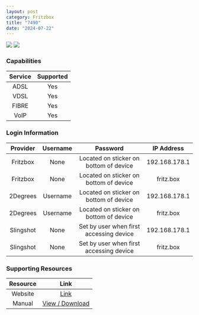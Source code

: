 ```yaml
---
layout: post
category: Fritzbox
title: "7490"
date: "2024-07-22"
---
```

<img src="https://avm.de/fileadmin/user_upload/Global/Produkte/FRITZBox/7490/Special_en/data_7490_special_en_newsletter/frames/960px/0000.png" class="modem_image">
<img src="https://avm.de/fileadmin/user_upload/Global/Produkte/FRITZBox/7490/Special_en/data_7490_special_en_newsletter/frames/960px/0149.png" class="modem_image">

### Capabilities

| Service | Supported |
| :-: | :-: |
| ADSL | Yes |
| VDSL | Yes |
| FIBRE | Yes |
| VoIP | Yes |

### Login Information

| Provider | Username | Password | IP Address |
| :-: | :-: | :-: | :-: |
| Fritzbox | None | Located on sticker on bottom of device | 192.168.178.1 |
| Fritzbox | None | Located on sticker on bottom of device | fritz.box |
| 2Degrees | Username | Located on sticker on bottom of device | 192.168.178.1 |
| 2Degrees | Username | Located on sticker on bottom of device | fritz.box |
| Slingshot | None | Set by user when first accessing device | 192.168.178.1 |
| Slingshot | None | Set by user when first accessing device | fritz.box |

### Supporting Resources

| Resource | Link |
| :-: | :-: |
| Website | [Link](https://en.avm.de/service/fritzbox/knowledge-base/?product=FRITZ-Box-7490&query=&cHash=02451a4732d62194d131927f8062097b) |
| Manual | [View / Download](https://assets.avm.de/files/docs/fritzbox/fritzbox-7490/fritzbox-7490_man_en_GB.pdf) |
